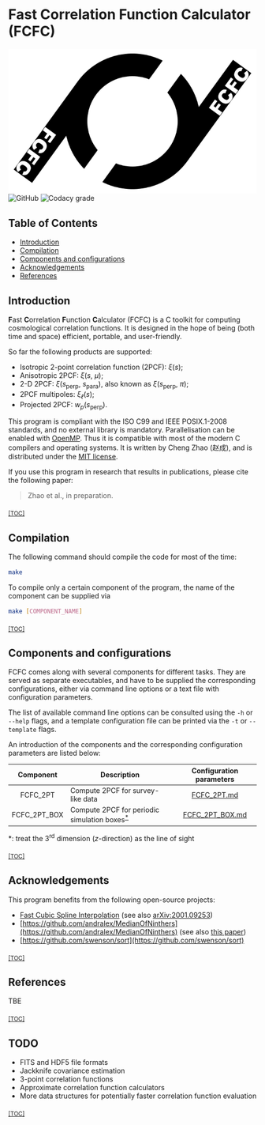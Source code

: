 # Fast Correlation Function Calculator (FCFC)

<img src="doc/logo/FCFC_logo.svg" align="right" />

![GitHub](https://img.shields.io/github/license/cheng-zhao/FCFC.svg)
![Codacy grade](https://img.shields.io/codacy/grade/4a85732bb6264027aefac7f002550cdd.svg)

## Table of Contents

-   [Introduction](#introduction)
-   [Compilation](#compilation)
-   [Components and configurations](#components-and-configurations)
-   [Acknowledgements](#acknowledgements)
-   [References](#references)

## Introduction

**F**ast **C**orrelation **F**unction **C**alculator (FCFC) is a C toolkit for computing cosmological correlation functions. It is designed in the hope of being (both time and space) efficient, portable, and user-friendly.

So far the following products are supported:
-   Isotropic 2-point correlation function (2PCF): *&xi;*(*s*);
-   Anisotropic 2PCF: *&xi;*(*s*, *&mu;*);
-   2-D 2PCF: *&xi;*(*s*<sub>perp</sub>, *s*<sub>para</sub>), also known as *&xi;*(*s*<sub>perp</sub>, *&pi;*);
-   2PCF multipoles: *&xi;*<sub>*&ell;*</sub>(*s*);
-   Projected 2PCF: *w*<sub>*p*</sub>(*s*<sub>perp</sub>).

This program is compliant with the ISO C99 and IEEE POSIX.1-2008 standards, and no external library is mandatory. Parallelisation can be enabled with [OpenMP](https://www.openmp.org). Thus it is compatible with most of the modern C compilers and operating systems. It is written by Cheng Zhao (&#36213;&#25104;), and is distributed under the [MIT license](LICENSE.txt).

If you use this program in research that results in publications, please cite the following paper:

> Zhao et al., in preparation.

<sub>[\[TOC\]](#table-of-contents)</sub>

## Compilation

The following command should compile the code for most of the time:

```bash
make
```

To compile only a certain component of the program, the name of the component can be supplied via

```bash
make [COMPONENT_NAME]
```

<sub>[\[TOC\]](#table-of-contents)</sub>

## Components and configurations

FCFC comes along with several components for different tasks. They are served as separate executables, and have to be supplied the corresponding configurations, either via command line options or a text file with configuration parameters.

The list of available command line options can be consulted using the `-h` or `--help` flags, and a template configuration file can be printed via the `-t` or `--template` flags.

An introduction of the components and the corresponding configuration parameters are listed below:

| Component    | Description                                                     | Configuration parameters               |
|:------------:|-----------------------------------------------------------------|:--------------------------------------:|
| FCFC_2PT     | Compute 2PCF for survey-like data                               | [FCFC_2PT.md](doc/FCFC_2PT.md)         |
| FCFC_2PT_BOX | Compute 2PCF for periodic simulation boxes<sup>[*](#tab1)</sup> | [FCFC_2PT_BOX.md](doc/FCFC_2PT_BOX.md) |

<span id="tab1">*: treat the 3<sup>rd</sup> dimension (*z*-direction) as the line of sight</span>

<sub>[\[TOC\]](#table-of-contents)</sub>

## Acknowledgements

This program benefits from the following open-source projects:
-   [Fast Cubic Spline Interpolation](https://doi.org/10.5281/zenodo.3611922) (see also [arXiv:2001.09253](https://arxiv.org/abs/2001.09253))
-   [https://github.com/andralex/MedianOfNinthers](https://github.com/andralex/MedianOfNinthers) (see also [this paper](http://dx.doi.org/10.4230/LIPIcs.SEA.2017.24))
-   [https://github.com/swenson/sort](https://github.com/swenson/sort)

<sub>[\[TOC\]](#table-of-contents)</sub>

## References

TBE

<sub>[\[TOC\]](#table-of-contents)</sub>

## TODO

-   FITS and HDF5 file formats
-   Jackknife covariance estimation
-   3-point correlation functions
-   Approximate correlation function calculators
-   More data structures for potentially faster correlation function evaluation

<sub>[\[TOC\]](#table-of-contents)</sub>
